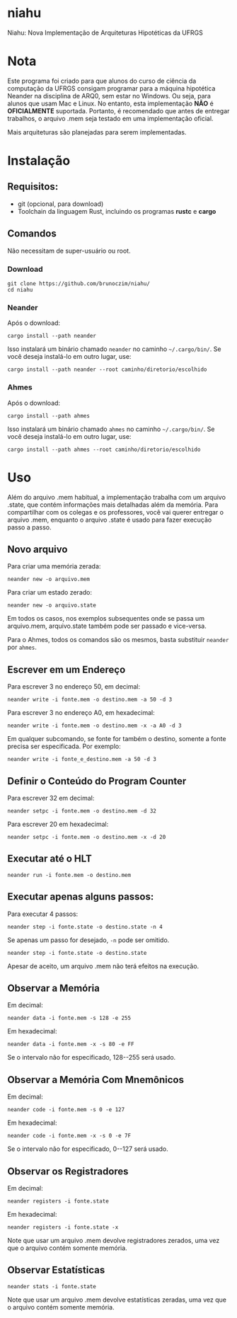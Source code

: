 # niahu
Niahu: Nova Implementação de Arquiteturas Hipotéticas da UFRGS

# Nota
Este programa foi criado para que alunos do curso de ciência da computação da UFRGS
consigam programar para a máquina hipotética Neander na disciplina de ARQ0, sem estar
no Windows. Ou seja, para alunos que usam Mac e Linux. No entanto, esta implementação
**NÃO** é **OFICIALMENTE** suportada. Portanto, é recomendado que antes de entregar
trabalhos, o arquivo .mem seja testado em uma implementação oficial.

Mais arquiteturas são planejadas para serem implementadas.

# Instalação

## Requisitos:
* git (opcional, para download)
* Toolchain da linguagem Rust, incluindo os programas **rustc** e **cargo**

## Comandos
Não necessitam de super-usuário ou root.

### Download
```shell
git clone https://github.com/brunoczim/niahu/
cd niahu
```

### Neander
Após o download:
```shell
cargo install --path neander
```
Isso instalará um binário chamado `neander` no caminho `~/.cargo/bin/`.
Se você deseja instalá-lo em outro lugar, use:
```shell
cargo install --path neander --root caminho/diretorio/escolhido
```

### Ahmes 
Após o download:
```shell
cargo install --path ahmes
```
Isso instalará um binário chamado `ahmes` no caminho `~/.cargo/bin/`.
Se você deseja instalá-lo em outro lugar, use:
```shell
cargo install --path ahmes --root caminho/diretorio/escolhido
```

# Uso

Além do arquivo .mem habitual, a implementação trabalha com um arquivo .state, que
contém informações mais detalhadas além da memória. Para compartilhar com os colegas
e os professores, você vai querer entregar o arquivo .mem, enquanto o arquivo .state
é usado para fazer execução passo a passo.

## Novo arquivo
Para criar uma memória zerada:
```shell
neander new -o arquivo.mem
```

Para criar um estado zerado:
```shell
neander new -o arquivo.state
```

Em todos os casos, nos exemplos subsequentes onde se passa um arquivo.mem,
arquivo.state também pode ser passado e vice-versa.

Para o Ahmes, todos os comandos são os mesmos, basta substituir `neander` por
`ahmes`.

## Escrever em um Endereço
Para escrever 3 no endereço 50, em decimal:
```shell
neander write -i fonte.mem -o destino.mem -a 50 -d 3
```

Para escrever 3 no endereço A0, em hexadecimal:
```shell
neander write -i fonte.mem -o destino.mem -x -a A0 -d 3
```

Em qualquer subcomando, se fonte for também o destino, somente a fonte
precisa ser especificada. Por exemplo:

```shell
neander write -i fonte_e_destino.mem -a 50 -d 3
```

## Definir o Conteúdo do Program Counter
Para escrever 32 em decimal:
```shell
neander setpc -i fonte.mem -o destino.mem -d 32
```

Para escrever 20 em hexadecimal:
```shell
neander setpc -i fonte.mem -o destino.mem -x -d 20
```

## Executar até o HLT
```shell
neander run -i fonte.mem -o destino.mem
```

## Executar apenas alguns passos:
Para executar 4 passos:
```shell
neander step -i fonte.state -o destino.state -n 4 
```

Se apenas um passo for desejado, `-n` pode ser omitido.

```shell
neander step -i fonte.state -o destino.state
```

Apesar de aceito, um arquivo .mem não terá efeitos na execução.

## Observar a Memória
Em decimal:
```shell
neander data -i fonte.mem -s 128 -e 255
```

Em hexadecimal:
```shell
neander data -i fonte.mem -x -s 80 -e FF
```

Se o intervalo não for especificado, 128--255 será usado.

## Observar a Memória Com Mnemônicos
Em decimal:
```shell
neander code -i fonte.mem -s 0 -e 127
```

Em hexadecimal:
```shell
neander code -i fonte.mem -x -s 0 -e 7F
```

Se o intervalo não for especificado, 0--127 será usado.

## Observar os Registradores
Em decimal:
```shell
neander registers -i fonte.state
```

Em hexadecimal:
```shell
neander registers -i fonte.state -x
```

Note que usar um arquivo .mem devolve registradores zerados, uma vez
que o arquivo contém somente memória.

## Observar Estatísticas
```shell
neander stats -i fonte.state
```
Note que usar um arquivo .mem devolve estatísticas zeradas, uma vez
que o arquivo contém somente memória.
